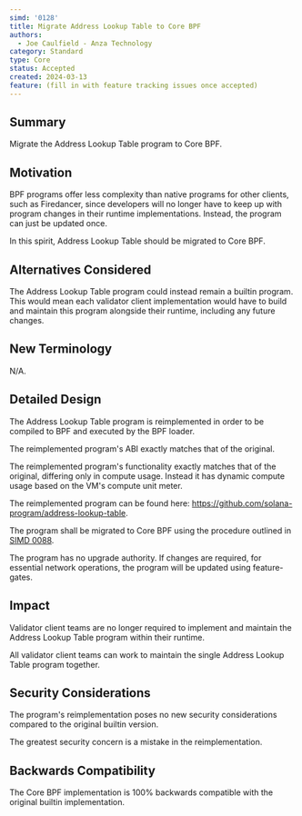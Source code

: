 ```yaml
---
simd: '0128'
title: Migrate Address Lookup Table to Core BPF
authors:
  - Joe Caulfield - Anza Technology
category: Standard
type: Core
status: Accepted
created: 2024-03-13
feature: (fill in with feature tracking issues once accepted)
---
```


## Summary

Migrate the Address Lookup Table program to Core BPF.

## Motivation

BPF programs offer less complexity than native programs for other clients, such
as Firedancer, since developers will no longer have to keep up with program
changes in their runtime implementations. Instead, the program can just be
updated once.

In this spirit, Address Lookup Table should be migrated to Core BPF.

## Alternatives Considered

The Address Lookup Table program could instead remain a builtin program. This
would mean each validator client implementation would have to build and maintain
this program alongside their runtime, including any future changes.

## New Terminology

N/A.

## Detailed Design

The Address Lookup Table program is reimplemented in order to be compiled
to BPF and executed by the BPF loader.

The reimplemented program's ABI exactly matches that of the original.

The reimplemented program's functionality exactly matches that of the
original, differing only in compute usage. Instead it has dynamic compute
usage based on the VM's compute unit meter.

The reimplemented program can be found here:
https://github.com/solana-program/address-lookup-table.

The program shall be migrated to Core BPF using the procedure outlined in
[SIMD 0088](./0088-enable-core-bpf-programs.md).

The program has no upgrade authority. If changes are required, for
essential network operations, the program will be updated using feature-gates.

## Impact

Validator client teams are no longer required to implement and maintain the
Address Lookup Table program within their runtime.

All validator client teams can work to maintain the single Address Lookup Table
program together.

## Security Considerations

The program's reimplementation poses no new security considerations compared to
the original builtin version.

The greatest security concern is a mistake in the reimplementation.

## Backwards Compatibility

The Core BPF implementation is 100% backwards compatible with the original
builtin implementation.

